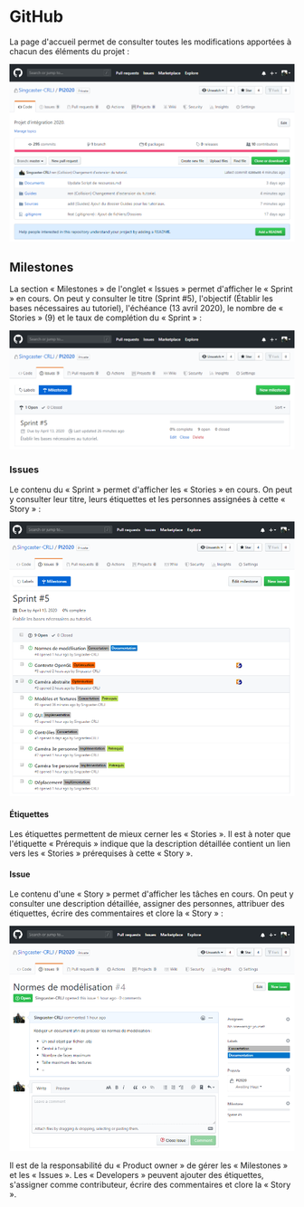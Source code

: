 # GitHub

La page d'accueil permet de consulter toutes les modifications apportées à chacun des éléments du projet :

![GitHub](Images/GitHub00.png)

## Milestones

La section « Milestones » de l'onglet « Issues » permet d'afficher le « Sprint » en cours. On peut y consulter le titre (Sprint #5), l'objectif (Établir les bases nécessaires au tutoriel), l'échéance (13 avril 2020), le nombre de « Stories » (9) et le taux de complétion du « Sprint » :

![Milestones](Images/GitHub01.png)

### Issues

Le contenu du « Sprint » permet d'afficher les « Stories » en cours. On peut y consulter leur titre, leurs étiquettes et les personnes assignées à cette « Story » :

![Issues](Images/GitHub02.png)

#### Étiquettes

Les étiquettes permettent de mieux cerner les « Stories ». Il est à noter que l'étiquette « Prérequis » indique que la description détaillée contient un lien vers les « Stories » prérequises à cette « Story ».

#### Issue

Le contenu d'une « Story » permet d'afficher les tâches en cours. On peut y consulter une description détaillée, assigner des personnes, attribuer des étiquettes, écrire des commentaires et clore la « Story » :

![Issue](Images/GitHub03.png)

Il est de la responsabilité du « Product owner » de gérer les « Milestones » et les « Issues ». Les « Developers » peuvent ajouter des étiquettes, s'assigner comme contributeur, écrire des commentaires et clore la « Story ».
